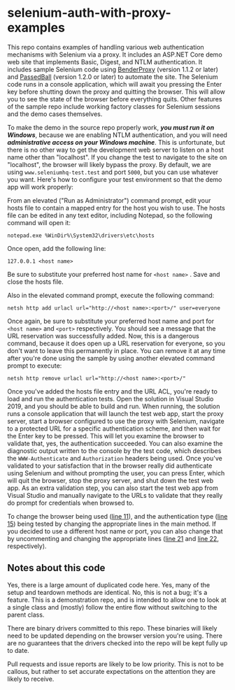 # selenium-auth-with-proxy-examples
This repo contains examples of handling various web authentication mechanisms with Selenium via a proxy.
It includes an ASP.NET Core demo web site that implements Basic, Digest, and NTLM authentication.
It includes sample Selenium code using [BenderProxy](https://github.com/jimevans/BenderProxy)
(version 1.1.2 or later) and [PassedBall](https://github.com/jimevans/passedball) (version 1.2.0 
or later) to automate the site. The Selenium code runs in a console application, which will await
you pressing the Enter key before shutting down the proxy and quitting the browser. This will allow
you to see the state of the browser before everything quits. Other features of the sample repo include
working factory classes for Selenium sessions and the demo cases themselves.

To make the demo in the source repo properly work, _**you must run it on Windows**_, because we are
enabling NTLM authentication, and you will need _**administrative access on your Windows machine**_.
This is unfortunate, but there is no other way to get the development web server to listen on a host
name other than "localhost". If you change the test to navigate to the site on "localhost", the
browser will likely bypass the proxy. By default, we are using `www.seleniumhq-test.test` and port
`5000`, but you can use whatever you want. Here's how to configure your test environment so that the
demo app will work properly:

From an elevated ("Run as Administrator") command prompt, edit your hosts file to contain a mapped
entry for the host you wish to use. The hosts file can be edited in any text editor, including Notepad,
so the following command will open it:

    notepad.exe %WinDir%\System32\drivers\etc\hosts

Once open, add the following line:

    127.0.0.1 <host name>

Be sure to substitute your preferred host name for `<host name>` . Save and close the hosts file.

Also in the elevated command prompt, execute the following command:

    netsh http add urlacl url="http://<host name>:<port>/" user=everyone

Once again, be sure to substitute your preferred host name and port for `<host name>` and `<port>`
respectively. You should see a message that the URL reservation was successfully added. Now,
this is a dangerous command, because it does open up a URL reservation for everyone, so you don't
want to leave this permanently in place. You can remove it at any time after you're done using the
sample by using another elevated command prompt to execute:

    netsh http remove urlacl url="http://<host name>:<port>/"

Once you've added the hosts file entry and the URL ACL, you're ready to load and run the
authentication tests. Open the solution in Visual Studio 2019, and you should be able to build
and run. When running, the solution runs a console application that will launch the test web
app, start the proxy server, start a browser configured to use the proxy with Selenium, navigate
to a protected URL for a specific authentication scheme, and then wait for the Enter key to be
pressed. This will let you examine the browser to validate that, yes, the authentication
succeeded. You can also examine the diagnostic output written to the console by the test code,
which describes the `WWW-Authenticate` and `Authorization` headers being used. Once you've
validated to your satisfaction that in the browser really did authenticate using Selenium and
without prompting the user, you can press Enter, which will quit the browser, stop the proxy
server, and shut down the test web app. As an extra validation step, you can also start the
test web app from Visual Studio and manually navigate to the URLs to validate that they really
do prompt for credentials when browsed to.

To change the browser being used ([line 11](https://github.com/jimevans/selenium-auth-with-proxy-examples/blob/master/SeleniumAuthWithProxyExamples/SeleniumAuthWithProxyExamples/Program.cs#L11)),
and the authentication type ([line 15](https://github.com/jimevans/selenium-auth-with-proxy-examples/blob/master/SeleniumAuthWithProxyExamples/SeleniumAuthWithProxyExamples/Program.cs#L15))
being tested by changing the appropriate lines in the main method. If you decided to use a
different host name or port, you can also change that by uncommenting and changing the
appropriate lines ([line 21](https://github.com/jimevans/selenium-auth-with-proxy-examples/blob/master/SeleniumAuthWithProxyExamples/SeleniumAuthWithProxyExamples/Program.cs#L21)
and [line 22](https://github.com/jimevans/selenium-auth-with-proxy-examples/blob/master/SeleniumAuthWithProxyExamples/SeleniumAuthWithProxyExamples/Program.cs#L22),
respectively).

Notes about this code
---------------------
Yes, there is a large amount of duplicated code here. Yes, many of the setup and teardown
methods are identical. No, this is not a bug; it's a feature. This is a demonstration repo,
and is intended to allow one to look at a single class and (mostly) follow the entire flow
without switching to the parent class.

There are binary drivers committed to this repo. These binaries will likely need to be
updated depending on the browser version you're using. There are no guarantees that the
drivers checked into the repo will be kept fully up to date.

Pull requests and issue reports are likely to be low priority. This is not to be callous,
but rather to set accurate expectations on the attention they are likely to receive.
